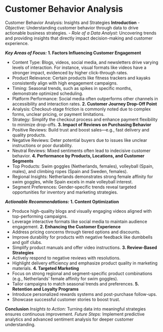 # Customer Behavior Analysis
Customer Behavior Analysis: Insights and Strategies
**Introduction**
_- Objective:_ Understanding customer behavior through data to drive actionable business strategies.
_- Role of a Data Analyst:_ Uncovering trends and providing insights that directly impact decision-making and customer experience.
  
***Key Areas of Focus:***
**1. Factors Influencing Customer Engagement**
   - Content Type: Blogs, videos, social media, and newsletters drive varying levels of interaction. For instance, visual formats like videos have a stronger impact, evidenced by higher click-through rates.
   - Product Relevance: Certain products like fitness trackers and kayaks consistently align with high engagement campaigns.
   - Timing: Seasonal trends, such as spikes in specific months, demonstrate optimized scheduling.
   - Platform Performance: Social media often outperforms other channels in accessibility and interaction rates.
**2. Customer Journey Drop-Off Point**
   - Analysis: Checkout-stage friction is commonly noted due to complex forms, unclear pricing, or payment limitations.
   - Strategy: Simplify the checkout process and enhance payment flexibility to minimize drop-offs.
**3. Impact of Reviews on Purchasing Behavior**
   - Positive Reviews: Build trust and boost sales—e.g., fast delivery and quality products.
   - Negative Reviews: Deter potential buyers due to issues like unclear instructions or poor durability.
   - Neutral Reviews: Mixed sentiments often lead to indecisive customer behavior.
**4. Performance by Products, Locations, and Customer Segments**
   - Top Products: Swim goggles (Netherlands, females), volleyball (Spain, males), and climbing ropes (Spain and Sweden, females).
   - Regional Insights: Netherlands demonstrates strong female affinity for swim goggles, while Spain excels in male volleyball interest.
   - Segment Preferences: Gender-specific trends reveal targeted opportunities for inventory and marketing strategies.
     
***Actionable Recommendations:***
**1. Content Optimization**
   - Produce high-quality blogs and visually engaging videos aligned with top-performing campaigns.
   - Leverage interactive formats like social media to maintain audience engagement.
**2. Enhancing the Customer Experience**
   - Address pricing concerns through tiered options and discounts.
   - Improve durability for products with negative feedback like dumbbells and golf clubs.
   - Simplify product manuals and offer video instructions.
**3. Review-Based Strategies**
   - Actively respond to negative reviews with resolutions.
   - Highlight delivery efficiency and emphasize product quality in marketing materials.
**4. Targeted Marketing**
   - Focus on strong regional and segment-specific product combinations (e.g., Netherlands' female affinity for swim goggles).
   - Tailor campaigns to match seasonal trends and preferences.
**5. Retention and Loyalty Programs**
   - Introduce personalized rewards systems and post-purchase follow-ups.
   - Showcase successful customer stories to boost trust.

**Conclusion**
*Insights to Action:* Turning data into meaningful strategies ensures continuous improvement.
*Future Steps:* Implement predictive analytics and advanced sentiment analysis for deeper customer understanding.






















